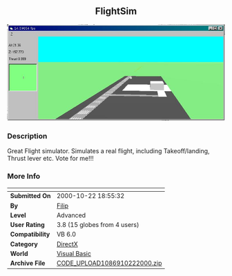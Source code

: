 ﻿<div align="center">

## FlightSim

<img src="PIC2000102213623340.jpg">
</div>

### Description

Great Flight simulator. Simulates a real flight, including Takeoff/landing, Thrust lever etc. Vote for me!!!
 
### More Info
 


<span>             |<span>
---                |---
**Submitted On**   |2000-10-22 18:55:32
**By**             |[Filip](https://github.com/Planet-Source-Code/PSCIndex/blob/master/ByAuthor/filip.md)
**Level**          |Advanced
**User Rating**    |3.8 (15 globes from 4 users)
**Compatibility**  |VB 6\.0
**Category**       |[DirectX](https://github.com/Planet-Source-Code/PSCIndex/blob/master/ByCategory/directx__1-44.md)
**World**          |[Visual Basic](https://github.com/Planet-Source-Code/PSCIndex/blob/master/ByWorld/visual-basic.md)
**Archive File**   |[CODE\_UPLOAD1086910222000\.zip](https://github.com/Planet-Source-Code/filip-flightsim__1-12226/archive/master.zip)








